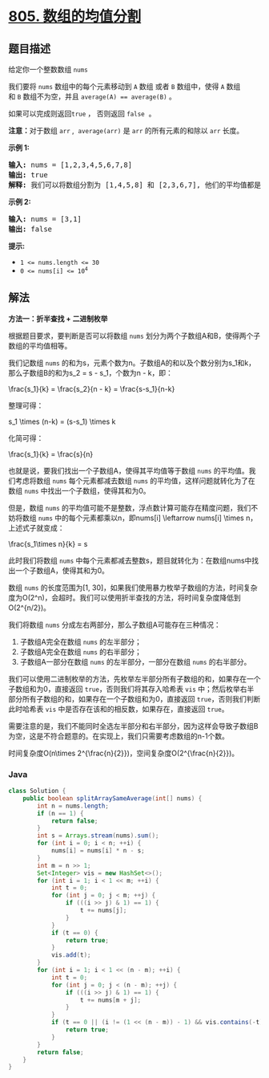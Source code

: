 # [805. 数组的均值分割](https://leetcode.cn/problems/split-array-with-same-average)

## 题目描述

<p>给定你一个整数数组<meta charset="UTF-8" />&nbsp;<code>nums</code></p>

<p>我们要将<meta charset="UTF-8" />&nbsp;<code>nums</code>&nbsp;数组中的每个元素移动到&nbsp;<code>A</code>&nbsp;数组 或者&nbsp;<code>B</code>&nbsp;数组中，使得&nbsp;<code>A</code>&nbsp;数组和<meta charset="UTF-8" />&nbsp;<code>B</code>&nbsp;数组不为空，并且<meta charset="UTF-8" />&nbsp;<code>average(A) == average(B)</code>&nbsp;。</p>

<p>如果可以完成则返回<code>true</code>&nbsp;， 否则返回 <code>false</code>&nbsp;&nbsp;。</p>

<p><strong>注意：</strong>对于数组<meta charset="UTF-8" />&nbsp;<code>arr</code>&nbsp;, <meta charset="UTF-8" />&nbsp;<code>average(arr)</code>&nbsp;是<meta charset="UTF-8" />&nbsp;<code>arr</code>&nbsp;的所有元素的和除以<meta charset="UTF-8" />&nbsp;<code>arr</code>&nbsp;长度。</p>

<p><strong>示例 1:</strong></p>

<pre>
<strong>输入:</strong> nums = [1,2,3,4,5,6,7,8]
<strong>输出:</strong> true
<strong>解释: </strong>我们可以将数组分割为 [1,4,5,8] 和 [2,3,6,7], 他们的平均值都是4.5。
</pre>

<p><strong>示例 2:</strong></p>

<pre>
<strong>输入:</strong> nums = [3,1]
<strong>输出:</strong> false
</pre>

<p><strong>提示:</strong></p>

<ul>
	<li><code>1 &lt;= nums.length &lt;= 30</code></li>
	<li><code>0 &lt;= nums[i] &lt;= 10<sup>4</sup></code></li>
</ul>

## 解法

**方法一：折半查找 + 二进制枚举**

根据题目要求，要判断是否可以将数组 `nums` 划分为两个子数组A和B，使得两个子数组的平均值相等。

我们记数组 `nums` 的和为s，元素个数为n。子数组A的和以及个数分别为s_1和k，那么子数组B的和为s_2 = s - s_1，个数为n - k，即：


\frac{s_1}{k} = \frac{s_2}{n - k} = \frac{s-s_1}{n-k}


整理可得：


s_1 \times (n-k) = (s-s_1) \times k


化简可得：


\frac{s_1}{k} = \frac{s}{n}


也就是说，要我们找出一个子数组A，使得其平均值等于数组 `nums` 的平均值。我们考虑将数组 `nums` 每个元素都减去数组 `nums` 的平均值，这样问题就转化为了在数组 `nums` 中找出一个子数组，使得其和为0。

但是，数组 `nums` 的平均值可能不是整数，浮点数计算可能存在精度问题，我们不妨将数组 `nums` 中的每个元素都乘以n，即nums[i] \leftarrow nums[i] \times n，上述式子就变成：


\frac{s_1\times n}{k} = s


此时我们将数组 `nums` 中每个元素都减去整数s，题目就转化为：在数组nums中找出一个子数组A，使得其和为0。

数组 `nums` 的长度范围为[1, 30]，如果我们使用暴力枚举子数组的方法，时间复杂度为O(2^n)，会超时。我们可以使用折半查找的方法，将时间复杂度降低到O(2^{n/2})。

我们将数组 `nums` 分成左右两部分，那么子数组A可能存在三种情况：

1. 子数组A完全在数组 `nums` 的左半部分；
2. 子数组A完全在数组 `nums` 的右半部分；
3. 子数组A一部分在数组 `nums` 的左半部分，一部分在数组 `nums` 的右半部分。

我们可以使用二进制枚举的方法，先枚举左半部分所有子数组的和，如果存在一个子数组和为0，直接返回 `true`，否则我们将其存入哈希表 `vis` 中；然后枚举右半部分所有子数组的和，如果存在一个子数组和为0，直接返回 `true`，否则我们判断此时哈希表 `vis` 中是否存在该和的相反数，如果存在，直接返回 `true`。

需要注意的是，我们不能同时全选左半部分和右半部分，因为这样会导致子数组B为空，这是不符合题意的。在实现上，我们只需要考虑数组的n-1个数。

时间复杂度O(n\times 2^{\frac{n}{2}})，空间复杂度O(2^{\frac{n}{2}})。

### **Java**

```java
class Solution {
    public boolean splitArraySameAverage(int[] nums) {
        int n = nums.length;
        if (n == 1) {
            return false;
        }
        int s = Arrays.stream(nums).sum();
        for (int i = 0; i < n; ++i) {
            nums[i] = nums[i] * n - s;
        }
        int m = n >> 1;
        Set<Integer> vis = new HashSet<>();
        for (int i = 1; i < 1 << m; ++i) {
            int t = 0;
            for (int j = 0; j < m; ++j) {
                if (((i >> j) & 1) == 1) {
                    t += nums[j];
                }
            }
            if (t == 0) {
                return true;
            }
            vis.add(t);
        }
        for (int i = 1; i < 1 << (n - m); ++i) {
            int t = 0;
            for (int j = 0; j < (n - m); ++j) {
                if (((i >> j) & 1) == 1) {
                    t += nums[m + j];
                }
            }
            if (t == 0 || (i != (1 << (n - m)) - 1) && vis.contains(-t)) {
                return true;
            }
        }
        return false;
    }
}
```
